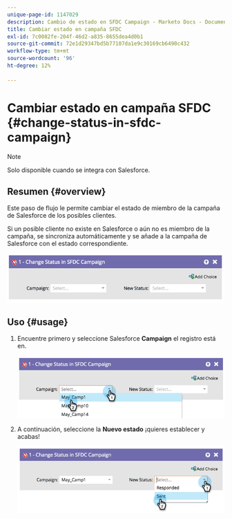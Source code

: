 ```yaml
---
unique-page-id: 1147029
description: Cambio de estado en SFDC Campaign - Marketo Docs - Documentación del producto
title: Cambiar estado en campaña SFDC
exl-id: 7c0082fe-204f-46d2-a835-8655dea4d0b1
source-git-commit: 72e1d29347bd5b77107da1e9c30169cb6490c432
workflow-type: tm+mt
source-wordcount: '96'
ht-degree: 12%

---
```


# Cambiar estado en campaña SFDC {#change-status-in-sfdc-campaign}

>[!NOTE]
>
>Solo disponible cuando se integra con Salesforce.

## Resumen {#overview}

Este paso de flujo le permite cambiar el estado de miembro de la campaña de Salesforce de los posibles clientes.

Si un posible cliente no existe en Salesforce o aún no es miembro de la campaña, se sincroniza automáticamente y se añade a la campaña de Salesforce con el estado correspondiente.

![](assets/image2014-9-22-15-3a13-3a54.png)

## Uso {#usage}

1. Encuentre primero y seleccione Salesforce **Campaign** el registro está en.

   ![](assets/image2014-9-22-15-3a13-3a58.png)

1. A continuación, seleccione la **Nuevo estado** ¡quieres establecer y acabas!

   ![](assets/image2014-9-22-15-3a14-3a0.png)
